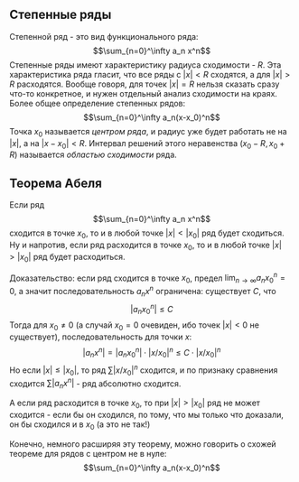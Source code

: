 ## Степенные ряды
Степенной ряд - это вид функционального ряда:
$$\sum_{n=0}^\infty a_n x^n$$
Степенные ряды имеют характеристику радиуса сходимости - $R$. Эта характеристика ряда гласит, что все ряды с $|x| < R$ сходятся, а для $|x| > R$ расходятся.
Вообще говоря, для точек $|x|=R$ нельзя сказать сразу что-то конкретное, и нужен отдельный анализ сходимости на краях.
Более общее определение степенных рядов:
$$\sum_{n=0}^\infty a_n(x-x_0)^n$$
Точка $x_0$ называется *центром ряда*, и радиус уже будет работать не на $|x|$, а на $|x - x_0| < R$. Интервал решений этого неравенства $(x_0 - R, x_0 + R)$ называется *областью сходимости* ряда.
## Теорема Абеля
Если ряд
$$\sum_{n=0}^\infty a_n x^n$$
сходится в точке $x_0$, то и в любой точке $|x|<|x_0|$ ряд будет сходиться. Ну и напротив, если ряд расходится в точке $x_0$, то и в любой точке $|x|>|x_0|$ ряд будет расходиться.

Доказательство: если ряд сходится в точке $x_0$, предел $\lim_{n \rightarrow \infty} a_nx_0^n =0$, а значит последовательность $a_nx^n$ ограничена: существует $C$, что
$$|a_nx_0^n|\leq C$$
Тогда для $x_0 \neq 0$ (а случай $x_0=0$ очевиден, ибо точек $|x| < 0$ не существует), последовательность для точки $x$:
$$|a_nx^n| = |a_nx_0^n| \cdot |x/x_0|^n \leq C\cdot |x/x_0|^n$$
Но если $|x| \leq |x_0|$, то ряд $\sum |x/x_0|^n$ сходится, и по признаку сравнения сходится $\sum |a_nx^n|$ - ряд абсолютно сходится.

А если ряд расходится в точке $x_0$, то при $|x| > |x_0|$ ряд не может сходится - если бы он сходился, по тому, что мы только что доказали, он бы сходился и в $x_0$ (а это не так!)

Конечно, немного расширяя эту теорему, можно говорить о схожей теореме для рядов с центром не в нуле:
$$\sum_{n=0}^\infty a_n(x-x_0)^n$$
